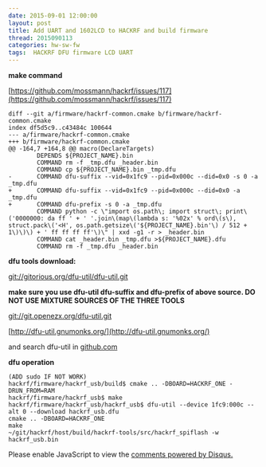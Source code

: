 ```yaml
---
date: 2015-09-01 12:00:00
layout: post
title: Add UART and 1602LCD to HACKRF and build firmware
thread: 2015090113
categories: hw-sw-fw
tags:  HACKRF DFU firmware LCD UART
---
```


**make command**

[https://github.com/mossmann/hackrf/issues/117](https://github.com/mossmann/hackrf/issues/117)

    diff --git a/firmware/hackrf-common.cmake b/firmware/hackrf-common.cmake
    index df5d5c9..c43484c 100644
    --- a/firmware/hackrf-common.cmake
    +++ b/firmware/hackrf-common.cmake
    @@ -164,7 +164,8 @@ macro(DeclareTargets)
            DEPENDS ${PROJECT_NAME}.bin
            COMMAND rm -f _tmp.dfu _header.bin
            COMMAND cp ${PROJECT_NAME}.bin _tmp.dfu
    -       COMMAND dfu-suffix --vid=0x1fc9 --pid=0x000c --did=0x0 -s 0 -a _tmp.dfu
    +       COMMAND dfu-suffix --vid=0x1fc9 --pid=0x000c --did=0x0 -a _tmp.dfu
    +       COMMAND dfu-prefix -s 0 -a _tmp.dfu
            COMMAND python -c \"import os.path\; import struct\; print\('0000000: da ff ' + ' '.join\(map\(lambda s: '%02x' % ord\(s\), struct.pack\('<H', os.path.getsize\('${PROJECT_NAME}.bin'\) / 512 + 1\)\)\) + ' ff ff ff ff'\)\" | xxd -g1 -r > _header.bin
            COMMAND cat _header.bin _tmp.dfu >${PROJECT_NAME}.dfu
            COMMAND rm -f _tmp.dfu _header.bin

**dfu tools download:**

[git://gitorious.org/dfu-util/dfu-util.git](git://gitorious.org/dfu-util/dfu-util.git)

**make sure you use dfu-util dfu-suffix and dfu-prefix of above source. DO NOT USE MIXTURE SOURCES OF THE THREE TOOLS**

[git://git.openezx.org/dfu-util.git](git://git.openezx.org/dfu-util.git)

[http://dfu-util.gnumonks.org/](http://dfu-util.gnumonks.org/)

and search dfu-util in [github.com](github.com)

**dfu operation**

    (ADD sudo IF NOT WORK)
    hackrf/firmware/hackrf_usb/build$ cmake .. -DBOARD=HACKRF_ONE -DRUN_FROM=RAM
    hackrf/firmware/hackrf_usb$ make
    hackrf/firmware/hackrf_usb/hackrf_usb$ dfu-util --device 1fc9:000c --alt 0 --download hackrf_usb.dfu
    cmake .. -DBOARD=HACKRF_ONE
    make
    ~/git/hackrf/host/build/hackrf-tools/src/hackrf_spiflash -w hackrf_usb.bin



<div id="disqus_thread"></div>
<script type="text/javascript">
    /* * * CONFIGURATION VARIABLES: EDIT BEFORE PASTING INTO YOUR WEBPAGE * * */
    var disqus_shortname = 'jiaoxianjun'; // required: replace example with your forum shortname

    /* * * DON'T EDIT BELOW THIS LINE * * */
    (function() {
        var dsq = document.createElement('script'); dsq.type = 'text/javascript'; dsq.async = true;
        dsq.src = '//' + disqus_shortname + '.disqus.com/embed.js';
        (document.getElementsByTagName('head')[0] || document.getElementsByTagName('body')[0]).appendChild(dsq);
    })();
</script>
<noscript>Please enable JavaScript to view the <a href="http://disqus.com/?ref_noscript">comments powered by Disqus.</a></noscript>


<script>
  (function(i,s,o,g,r,a,m){i['GoogleAnalyticsObject']=r;i[r]=i[r]||function(){
  (i[r].q=i[r].q||[]).push(arguments)},i[r].l=1*new Date();a=s.createElement(o),
  m=s.getElementsByTagName(o)[0];a.async=1;a.src=g;m.parentNode.insertBefore(a,m)
  })(window,document,'script','//www.google-analytics.com/analytics.js','ga');

  ga('create', 'UA-56112029-1', 'auto');
  ga('send', 'pageview');

</script>
